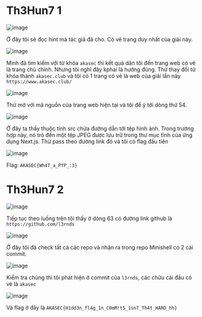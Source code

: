 # Th3Hun7 1

![image](https://github.com/daglongg/ctf.akasec/assets/138242812/beaa32fb-6c51-4d0e-a505-7863ef9b5be9)

Ở đây tôi sẽ đọc hint mà tác giả đã cho. Có vẻ trang duy nhất của giải này.

![image](https://github.com/daglongg/ctf.akasec/assets/138242812/81ee84f7-f4e2-4d3e-a7b0-d6afbde563c4)

Mình đã tìm kiếm với từ khóa `akasec` thì kết quả dãn tôi đến trang web có vẻ là trang chủ chính. Nhưng tôi nghĩ đây kphai là hướng đúng. Thử thay đổi từ khóa thành `akasec.club` và tôi có 1 trang có vẻ là web của giải lần này `https://www.akasec.club/`

![image](https://github.com/daglongg/ctf.akasec/assets/138242812/83c29d4e-8f2d-48e1-9330-b000e3733ecf)

Thử mở với mã nguồn của trang web hiện tại và tôi để ý tới dòng thứ 54. 

![image](https://github.com/daglongg/ctf.akasec/assets/138242812/e8da75db-91d6-4207-b93c-bfc947e0f904)

Ở đây ta thấy thuộc tính src chứa đường dẫn tới tệp hình ảnh. Trong trường hợp này, nó trỏ đến một tệp JPEG được lưu trữ trong thư mục tĩnh của ứng dụng Next.js. Thử pass theo đường link đó và tôi có flag đầu tiên

![image](https://github.com/daglongg/ctf.akasec/assets/138242812/4ab4b2c5-18e1-40c4-9a0c-1a7fb6811f0c)

Flag: `AKASEC{Wh4T_a_PfP_:3}`

# Th3Hun7 2

![image](https://github.com/daglongg/ctf.akasec/assets/138242812/013b7eb2-22d4-43c0-9722-35279e8f683d)

Tiếp tục theo luồng trên tôi thấy ở dòng 63 có đường link github là `https://github.com/l3rnds`

![image](https://github.com/daglongg/ctf.akasec/assets/138242812/a34500ca-6504-4bb7-917e-ba3f8e2dc0db)

Ở đây tôi đã check tất cả các repo và nhận ra trong repo Minishell có 2 cái commit. 

![image](https://github.com/daglongg/ctf.akasec/assets/138242812/93210de5-0ce0-40f0-8292-2729cbf1ac76)

Kiểm tra chúng thì tôi phát hiện ở commit của `l3rnds`, các chữu cái đầu có vẻ là `akasec`

![image](https://github.com/daglongg/ctf.akasec/assets/138242812/37562d33-363b-47af-ad27-4f0d84e7a191)

Và flag ở đây là `AKASEC{H1dd3n_fl4g_1n_C0mM!t5_1snT_Th4t_HARD_hh}`
